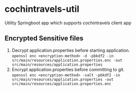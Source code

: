 # cochintravels-util
Utility Springboot app which supports cochintravels client app

## Encrypted Sensitive files
1. Decrypt application.properties before starting application.<br>
`openssl enc <encryption-method> -d -pbkdf2 -in src/main/resources/application.properties.enc -out src/main/resources/application.properties`
2. Encrypt application.properties before committing to git.<br>
`openssl enc <encryption-method> -salt -pbkdf2 -in src/main/resources/application.properties -out src/main/resources/application.properties.enc`